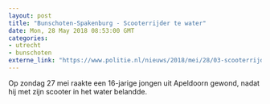 ```yaml
---
layout: post
title: "Bunschoten-Spakenburg - Scooterrijder te water"
date: Mon, 28 May 2018 08:53:00 GMT
categories: 
- utrecht 
- bunschoten 
externe_link: "https://www.politie.nl/nieuws/2018/mei/28/03-scooterrijder-te-water.html"
---
```


Op zondag 27 mei raakte een 16-jarige jongen uit Apeldoorn gewond, nadat hij met zijn scooter in het water belandde.
